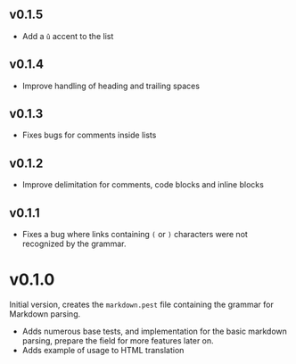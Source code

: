 ## v0.1.5

- Add a `û` accent to the list

## v0.1.4

- Improve handling of heading and trailing spaces

## v0.1.3

- Fixes bugs for comments inside lists

## v0.1.2

- Improve delimitation for comments, code blocks and inline blocks

## v0.1.1

- Fixes a bug where links containing `(` or `)` characters were not recognized by the grammar.

# v0.1.0

Initial version, creates the `markdown.pest` file containing the grammar for Markdown parsing.

- Adds numerous base tests, and implementation for the basic markdown parsing, prepare the field for more features later on.
- Adds example of usage to HTML translation

